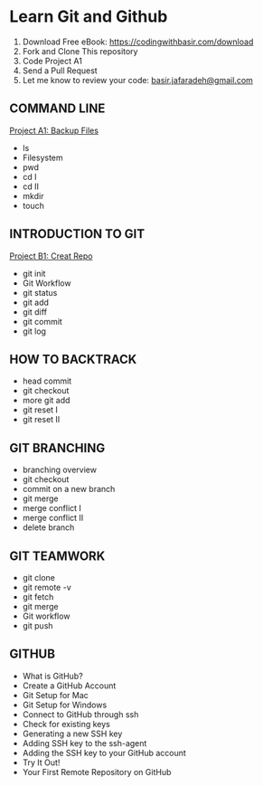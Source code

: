 # Learn Git and Github

1. Download Free eBook: https://codingwithbasir.com/download
2. Fork and Clone This repository
3. Code Project A1
4. Send a Pull Request
5. Let me know to review your code: [basir.jafaradeh@gmail.com](mailto:basir.jafaradeh@gmail.com)

## COMMAND LINE

[Project A1: Backup Files](project-git-a1-command-line)

- ls
- Filesystem
- pwd
- cd I
- cd II
- mkdir
- touch

## INTRODUCTION TO GIT

[Project B1: Creat Repo](project-git-a1-command-line)

- git init
- Git Workflow
- git status
- git add
- git diff
- git commit
- git log

## HOW TO BACKTRACK

- head commit
- git checkout
- more git add
- git reset I
- git reset II

## GIT BRANCHING

- branching overview
- git checkout
- commit on a new branch
- git merge
- merge conflict I
- merge conflict II
- delete branch

## GIT TEAMWORK

- git clone
- git remote -v
- git fetch
- git merge
- Git workflow
- git push

## GITHUB

- What is GitHub?
- Create a GitHub Account
- Git Setup for Mac
- Git Setup for Windows
- Connect to GitHub through ssh
- Check for existing keys
- Generating a new SSH key
- Adding SSH key to the ssh-agent
- Adding the SSH key to your GitHub account
- Try It Out!
- Your First Remote Repository on GitHub

